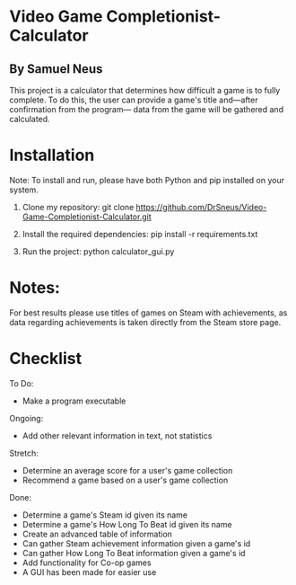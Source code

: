 # Video Game Completionist-Calculator
## By Samuel Neus

This project is a calculator that determines how difficult a game is to fully complete.
To do this, the user can provide a game's title and—after confirmation from the program—
data from the game will be gathered and calculated.

# Installation
Note: To install and run, please have both Python and pip installed on your system.
1. Clone my repository:
git clone https://github.com/DrSneus/Video-Game-Completionist-Calculator.git

2. Install the required dependencies:
pip install -r requirements.txt

3. Run the project:
python calculator_gui.py

# Notes:
For best results please use titles of games on Steam with achievements,
as data regarding achievements is taken directly from the Steam store page.

# Checklist
To Do:
* Make a program executable

Ongoing:
* Add other relevant information in text, not statistics

Stretch:
* Determine an average score for a user's game collection
* Recommend a game based on a user's game collection

Done:
* Determine a game's Steam id given its name
* Determine a game's How Long To Beat id given its name
* Create an advanced table of information
* Can gather Steam achievement information given a game's id
* Can gather How Long To Beat information given a game's id
* Add functionality for Co-op games
* A GUI has been made for easier use
